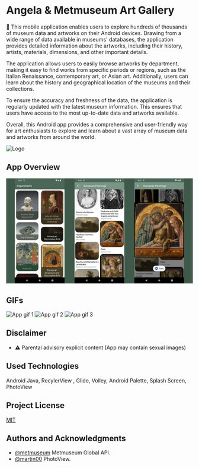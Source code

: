 
# Angela & Metmuseum Art Gallery

🎨 This mobile application enables users to explore hundreds of thousands of museum data and artworks on their Android devices. Drawing from a wide range of data available in museums' databases, the application provides detailed information about the artworks, including their history, artists, materials, dimensions, and other important details.

The application allows users to easily browse artworks by department, making it easy to find works from specific periods or regions, such as the Italian Renaissance, contemporary art, or Asian art. Additionally, users can learn about the history and geographical location of the museums and their collections.

To ensure the accuracy and freshness of the data, the application is regularly updated with the latest museum information. This ensures that users have access to the most up-to-date data and artworks available.

Overall, this Android app provides a comprehensive and user-friendly way for art enthusiasts to explore and learn about a vast array of museum data and artworks from around the world.

![Logo](https://i.ibb.co/w6dCZq6/placeholder.png)

    
## App Overview

![App screenshot](https://github.com/efeint01/metmuseum_art/blob/master/design/app_overview.png?raw=true)

## GIFs

![App gif 1](https://github.com/efeint01/metmuseum_art/blob/master/design/app2.gif?raw=true)
![App gif 2](https://github.com/efeint01/metmuseum_art/blob/master/design/app1.gif?raw=true)
![App gif 3](https://github.com/efeint01/metmuseum_art/blob/master/design/app3.gif?raw=true)



## Disclaimer

- ⚠️ Parental advisory explicit content (App may contain sexual images) 


## Used Technologies
Android Java, RecylerView , Glide, Volley, Android Palette, Splash Screen, PhotoView

## Project License

[MIT](https://choosealicense.com/licenses/mit/)

  
## Authors and Acknowledgments 

- [@metmuseum](https://metmuseum.github.io) Metmuseum Global API.
- [@martin00](https://github.com/Baseflow/PhotoView) PhotoView.

  
